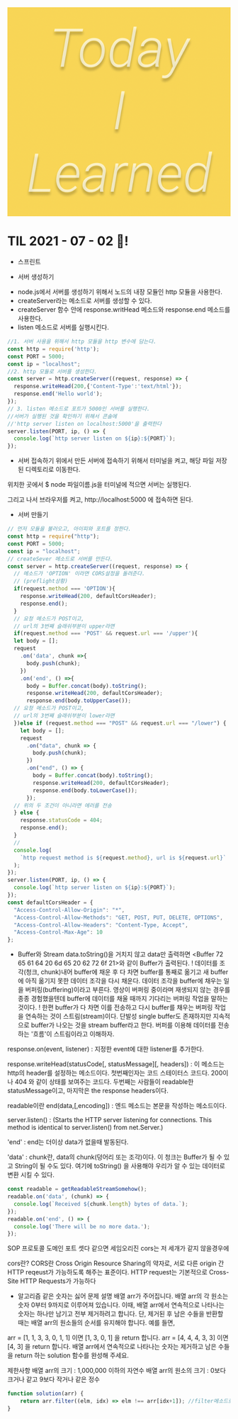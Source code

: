  <img src="TILimage.png" align="center" />

# TIL 2021 - 07 - 02 📖!
 * 스프린트 

* 서버 생성하기
- node.js에서 서버를 생성하기 위해서 노드의 내장 모듈인 http 모듈을 사용한다.
- createServer라는 메소드로 서버를 생성할 수 있다.
- createServer 함수 안에 response.writHead 메소드와 response.end 메소드를 사용한다.
- listen 메소드로 서버를 실행시킨다.
```js
//1. 서버 사용을 위해서 http 모듈을 http 변수에 담는다.
const http = require('http');
const PORT = 5000;
const ip = "localhost";
//2. http 모듈로 서버를 생성한다.
const server = http.createServer((request, response) => {
  response.writeHead(200,{'Content-Type':'text/html'});
  response.end('Hello world');
});
// 3. listen 메소드로 포트가 5000인 서버를 실행한다. 
//서버가 실행된 것을 확인하기 위해서 콘솔에 
//'http server listen on localhost:5000'을 출력한다
server.listen(PORT, ip, () => {
  console.log(`http server listen on ${ip}:${PORT}`);
});
```
* 서버 접속하기
위에서 만든 서버에 접속하기 위해서 터미널을 켜고, 해당 파일 저장된 디렉토리로 이동한다.

위치한 곳에서 $ node 파일이름.js을 터미널에 적으면 서버는 실행된다.

그리고 나서 브라우저를 켜고, http://localhost:5000 에 접속하면 된다.

* 서버 만들기

```js
// 먼저 모듈을 불러오고, 아이피와 포트를 정한다.
const http = require("http");
const PORT = 5000;
const ip = "localhost";
// createSever 메소드로 서버를 만든다.
const server = http.createServer((request, response) => {
  // 메소드가 'OPTION' 이라면 CORS설정을 돌려준다.
  // (preflight상황)
  if(request.method === 'OPTION'){
    response.writeHead(200, defaultCorsHeader);
    response.end();
  }
  // 요청 메소드가 POST이고, 
  // url의 3번째 슬래쉬부분이 upper라면
  if(request.method === 'POST' && request.url === '/upper'){
  let body = [];
  request
    .on('data', chunk =>{
      body.push(chunk);
    })
    .on('end', () =>{
      body = Buffer.concat(body).toString();
      response.writeHead(200, defaultCorsHeader);
      response.end(body.toUpperCase());
  // 요청 메소드가 POST이고, 
  // url의 3번째 슬래쉬부분이 lower라면
  })else if (request.method === "POST" && request.url === "/lower") {
    let body = [];
    request
      .on("data", chunk => {
        body.push(chunk);
      })
      .on("end", () => {
        body = Buffer.concat(body).toString();
        response.writeHead(200, defaultCorsHeader);
        response.end(body.toLowerCase());
      });
  // 위의 두 조건이 아니라면 에러를 전송
  } else {
    response.statusCode = 404;
    response.end();
  }
  //
  console.log(
    `http request method is ${request.method}, url is ${request.url}`
  );
});
server.listen(PORT, ip, () => {
  console.log(`http server listen on ${ip}:${PORT}`);
});
const defaultCorsHeader = {
  "Access-Control-Allow-Origin": "*",
  "Access-Control-Allow-Methods": "GET, POST, PUT, DELETE, OPTIONS",
  "Access-Control-Allow-Headers": "Content-Type, Accept",
  "Access-Control-Max-Age": 10
};
``` 

* Buffer와 Stream
data.toString()을 거치지 않고 data만 출력하면 <Buffer 72 65 61 64 20 6d 65 20 62 72 6f 21>와 같이 Buffer가 출력된다.
!
데이터를 조각(청크, chunk)내어 buffer에 채운 후 다 차면 buffer를 통째로 옮기고 새 buffer에 아직 옮기지 못한 데이터 조각을 다시 채운다. 데이터 조각을 buffer에 채우는 일을 버퍼링(buffering)이라고 부른다. 영상이 버퍼링 중이라며 재생되지 않는 경우를 종종 경험했을텐데 buffer에 데이터를 채울 때까지 기다리는 버퍼링 작업을 말하는 것이다.
!
한편 buffer가 다 차면 이를 전송하고 다시 buffer를 채우는 버퍼링 작업을 연속하는 것이 스트림(stream)이다. 단발성 single buffer도 존재하지만 지속적으로 buffer가 나오는 것을 stream buffer라고 한다. 버퍼를 이용해 데이터를 전송하는 '흐름'이 스트림이라고 이해하자.

response.on(event, listener)
: 지정한 event에 대한 listener를 추가한다.

response.writeHead(statusCode[, statusMessage][, headers])
: 이 메소드는 http의 header를 설정하는 메소드이다. 첫번째인자는 코드 스테이터스 코드다. 200이나 404 와 같이 상태를 보여주는 코드다. 두번째는 사람들이 readable한 statusMessage이고, 마지막은 the response headers이다.

readable이란
end(data,[,encoding])
: 엔드 메소드는 본문을 작성하는 메소드이다.

server.listen()
: (Starts the HTTP server listening for connections. This method is identical to server.listen() from net.Server.)

'end'
: end는 더이상 data가 없을때 발동된다.

'data'
: chunk란, data의 chunk(덩어리 또는 조각)이다. 이 청크는 Buffer가 될 수 있고 String이 될 수도 있다.
여기에 toString() 을 사용해야 우리가 알 수 있는 데이터로 변환 시킬 수 있다.
```js
const readable = getReadableStreamSomehow();
readable.on('data', (chunk) => {
  console.log(`Received ${chunk.length} bytes of data.`);
});
readable.on('end', () => {
  console.log('There will be no more data.');
});
```

SOP
프로토콜 도메인 포트 셋다 같으면 세임오리진
cors는 저 세개가 같지 않을경우에

cors란? 
CORS란 Cross Origin Resource Sharing의 약자로, 서로 다른 origin 간 HTTP reqeust가 가능하도록 해주는 표준이다. HTTP request는 기본적으로 Cross-Site HTTP Requests가 가능하다

* 알고리즘 
같은 숫자는 싫어
문제 설명
배열 arr가 주어집니다. 배열 arr의 각 원소는 숫자 0부터 9까지로 이루어져 있습니다. 이때, 배열 arr에서 연속적으로 나타나는 숫자는 하나만 남기고 전부 제거하려고 합니다. 단, 제거된 후 남은 수들을 반환할 때는 배열 arr의 원소들의 순서를 유지해야 합니다. 예를 들면,

arr = [1, 1, 3, 3, 0, 1, 1] 이면 [1, 3, 0, 1] 을 return 합니다.
arr = [4, 4, 4, 3, 3] 이면 [4, 3] 을 return 합니다.
배열 arr에서 연속적으로 나타나는 숫자는 제거하고 남은 수들을 return 하는 solution 함수를 완성해 주세요.

제한사항
배열 arr의 크기 : 1,000,000 이하의 자연수
배열 arr의 원소의 크기 : 0보다 크거나 같고 9보다 작거나 같은 정수

```js 
function solution(arr) {
    return arr.filter((elm, idx) => elm !== arr[idx+1]); //filter메소드로 elm 값과 idx값을 비교해리턴해주었습니다
}
```